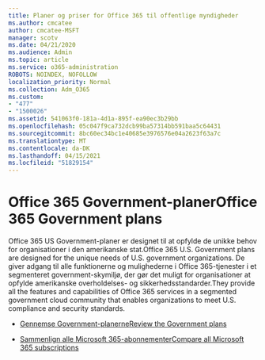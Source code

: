 ```yaml
---
title: Planer og priser for Office 365 til offentlige myndigheder
ms.author: cmcatee
author: cmcatee-MSFT
manager: scotv
ms.date: 04/21/2020
ms.audience: Admin
ms.topic: article
ms.service: o365-administration
ROBOTS: NOINDEX, NOFOLLOW
localization_priority: Normal
ms.collection: Adm_O365
ms.custom:
- "477"
- "1500026"
ms.assetid: 541063f0-181a-4d1a-895f-ea90ec3b29bb
ms.openlocfilehash: 05c047f9ca732dcb99ba57314bb591baa5c64431
ms.sourcegitcommit: 8bc60ec34bc1e40685e3976576e04a2623f63a7c
ms.translationtype: MT
ms.contentlocale: da-DK
ms.lasthandoff: 04/15/2021
ms.locfileid: "51829154"
---
```

# <a name="office-365-government-plans"></a><span data-ttu-id="fcbd6-102">Office 365 Government-planer</span><span class="sxs-lookup"><span data-stu-id="fcbd6-102">Office 365 Government plans</span></span>

<span data-ttu-id="fcbd6-103">Office 365 US Government-planer er designet til at opfylde de unikke behov for organisationer i den amerikanske stat.</span><span class="sxs-lookup"><span data-stu-id="fcbd6-103">Office 365 U.S. Government plans are designed for the unique needs of U.S. government organizations.</span></span> <span data-ttu-id="fcbd6-104">De giver adgang til alle funktionerne og mulighederne i Office 365-tjenester i et segmenteret government-skymiljø, der gør det muligt for organisationer at opfylde amerikanske overholdelses- og sikkerhedsstandarder.</span><span class="sxs-lookup"><span data-stu-id="fcbd6-104">They provide all the features and capabilities of Office 365 services in a segmented government cloud community that enables organizations to meet U.S. compliance and security standards.</span></span>
  
- [<span data-ttu-id="fcbd6-105">Gennemse Government-planerne</span><span class="sxs-lookup"><span data-stu-id="fcbd6-105">Review the Government plans</span></span>](https://products.office.com/government/compare-office-365-government-plans)

- [<span data-ttu-id="fcbd6-106">Sammenlign alle Microsoft 365-abonnementer</span><span class="sxs-lookup"><span data-stu-id="fcbd6-106">Compare all Microsoft 365 subscriptions</span></span>](https://products.office.com/business/compare-more-office-365-for-business-plans)